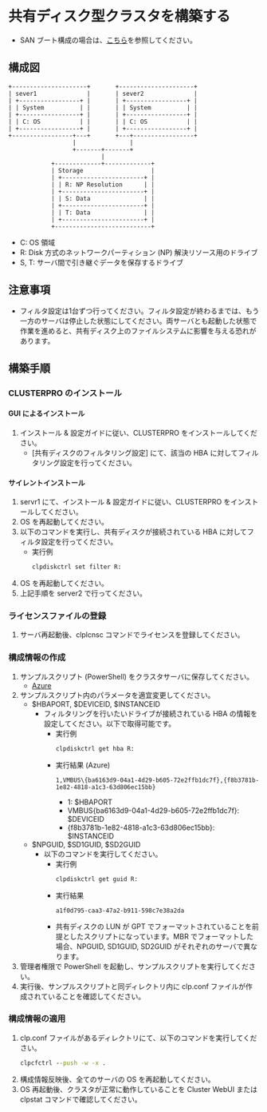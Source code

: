 # 共有ディスク型クラスタを構築する
- SAN ブート構成の場合は、[こちら](SAN-Boot.md)を参照してください。

## 構成図
```
+---------------------+       +---------------------+
| sever1              |       | sever2              |
| +-----------------+ |       | +-----------------+ |
| | System          | |       | | System          | |
| +-----------------+ |       | +-----------------+ |
| | C: OS           | |       | | C: OS           | |
| +-----------------+ |       | +-----------------+ |
+-----------------+---+       +---+-----------------+
                  |               |
                  +-------+-------+
                          |
            +-------------+-------------+
            | Storage                   |
            | +-----------------------+ |
            | | R: NP Resolution      | |
            | +-----------------------+ |
            | | S: Data               | |
            | +-----------------------+ |
            | | T: Data               | |
            | +-----------------------+ |
            +---------------------------+
```
- C: OS 領域
- R: Disk 方式のネットワークパーティション (NP) 解決リソース用のドライブ
- S, T: サーバ間で引き継ぐデータを保存するドライブ

## 注意事項
- フィルタ設定は1台ずつ行ってください。フィルタ設定が終わるまでは、もう一方のサーバは停止した状態にしてください。両サーバとも起動した状態で作業を進めると、共有ディスク上のファイルシステムに影響を与える恐れがあります。

## 構築手順
### CLUSTERPRO のインストール
#### GUI によるインストール
1. インストール & 設定ガイドに従い、CLUSTERPRO をインストールしてください。
   - [共有ディスクのフィルタリング設定] にて、該当の HBA に対してフィルタリング設定を行ってください。

#### サイレントインストール
1. servr1 にて、インストール & 設定ガイドに従い、CLUSTERPRO をインストールしてください。
1. OS を再起動してください。
1. 以下のコマンドを実行し、共有ディスクが接続されている HBA に対してフィルタ設定を行ってください。
   - 実行例
     ```bat
     clpdiskctrl set filter R:
     ```
1. OS を再起動してください。
1. 上記手順を server2 で行ってください。

### ライセンスファイルの登録
1. サーバ再起動後、clplcnsc コマンドでライセンスを登録してください。

### 構成情報の作成
1. サンプルスクリプト (PowerShell) をクラスタサーバに保存してください。
   - [Azure](../../sample/windows/sd/azure)
1. サンプルスクリプト内のパラメータを適宜変更してください。
   - $HBAPORT, $DEVICEID, $INSTANCEID
     - フィルタリングを行いたいドライブが接続されている HBA の情報を設定してください。以下で取得可能です。
       - 実行例
         ```bat
         clpdiskctrl get hba R:
         ```
       - 実行結果 (Azure)
         ```
         1,VMBUS\{ba6163d9-04a1-4d29-b605-72e2ffb1dc7f},{f8b3781b-1e82-4818-a1c3-63d806ec15bb}
         ```
         - 1: $HBAPORT
         - VMBUS\{ba6163d9-04a1-4d29-b605-72e2ffb1dc7f}: $DEVICEID
         - {f8b3781b-1e82-4818-a1c3-63d806ec15bb}: $INSTANCEID
   - $NPGUID, $SD1GUID, $SD2GUID
     - 以下のコマンドを実行してください。
       - 実行例
         ```bat
         clpdiskctrl get guid R:
         ```
       - 実行結果
         ```
         a1f0d795-caa3-47a2-b911-598c7e38a2da
         ```
       - 共有ディスクの LUN が GPT でフォーマットされていることを前提としたスクリプトになっています。MBR でフォーマットした場合、NPGUID, SD1GUID, SD2GUID がそれぞれのサーバで異なります。
1. 管理者権限で PowerShell を起動し、サンプルスクリプトを実行してください。
1. 実行後、サンプルスクリプトと同ディレクトリ内に clp.conf ファイルが作成されていることを確認してください。

### 構成情報の適用
1. clp.conf ファイルがあるディレクトリにて、以下のコマンドを実行してください。
   ```bat
   clpcfctrl --push -w -x .
   ```
1. 構成情報反映後、全てのサーバの OS を再起動してください。
1. OS 再起動後、クラスタが正常に動作していることを Cluster WebUI または clpstat コマンドで確認してください。

